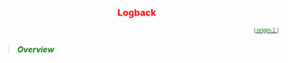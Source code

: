 <center>

### <font color=red>Logback</font> <!-- {docsify-ignore} -->
</center>

<p align="right">
<a href="http://logback.qos.ch/manual/index.html" target="_blank"> 
<font face="Arial" color="green" size="1">| origin-1 |</font>  
</a>
</p>

> ##### <font color=green>Overview</font>



[1]: https://logging.apache.org/log4j/1.2/manual.html "Log4j"
